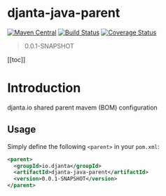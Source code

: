 # djanta-java-parent

[![Maven Central](https://img.shields.io/maven-central/v/io.djanta/djanta-parent.svg?maxAge=2592000)](http://search.maven.org/#artifactdetails%7Cio.djanta%7Cdjanta-java-parent)
[![Build Status](https://travis-ci.org/djanta/djanta-java-parent.svg?branch=master)](https://travis-ci.org/djanta/djanta-java-parent)
[![Coverage Status](https://coveralls.io/repos/github/djanta/djanta-java-parent/badge.svg?branch=master)](https://coveralls.io/github/djanta/djanta-java-parent?branch=master)

> 0.0.1-SNAPSHOT

[[toc]]

# Introduction

djanta.io shared parent mavem (BOM) configuration

## Usage

Simply define the following `<parent>` in your `pom.xml`:
```xml
<parent>
  <groupId>io.djanta</groupId>
  <artifactId>djanta-java-parent</artifactId>
  <version>0.0.1-SNAPSHOT</version>
</parent>
```